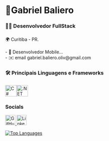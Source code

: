 <h1 align="left">👋Gabriel Baliero</h1>

###

<h3 align="left">👩‍💻 Desenvolvedor FullStack</h3>

###

<p align="left"> 🌍 Curitiba - PR.<br><br>- 🔭 Desenvolvedor Mobile...
<br>- ✉️ email gabriel.baliero.oliv@gmail.com<br></p>

###

<h3 align="left">🛠 Principais Linguagens e Frameworks</h3>

###

<p align="left">
<a href="https://docs.microsoft.com/en-us/dotnet/csharp/" target="_blank" rel="noreferrer"><img src="https://cdn.jsdelivr.net/gh/devicons/devicon/icons/csharp/csharp-original.svg" alt="C#" title="C#" width="36" height="36" /></a><a href="https://dotnet.microsoft.com/en-us/" target="_blank" rel="noreferrer"><img src="https://raw.githubusercontent.com/danielcranney/readme-generator/main/public/icons/skills/dot-net-colored.svg" alt=".NET" title=".NET" width="36" height="36" /></a>
</p>

### Socials

<p align="left"> <a href="https://www.github.com/GabBaliero" target="_blank" rel="noreferrer"> <picture> <source media="(prefers-color-scheme: dark)" srcset="https://raw.githubusercontent.com/danielcranney/readme-generator/main/public/icons/socials/github-dark.svg" /> <source media="(prefers-color-scheme: light)" srcset="https://raw.githubusercontent.com/danielcranney/readme-generator/main/public/icons/socials/github.svg" /> <img src="https://raw.githubusercontent.com/danielcranney/readme-generator/main/public/icons/socials/github.svg" width="32" height="32" alt="GitHub" title="GitHub" /> </picture> </a> <a href="https://www.linkedin.com/in/gabriel-baliero-28a21b263" target="_blank" rel="noreferrer"> <picture> <source media="(prefers-color-scheme: dark)" srcset="https://raw.githubusercontent.com/danielcranney/readme-generator/main/public/icons/socials/linkedin-dark.svg" /> <source media="(prefers-color-scheme: light)" srcset="https://raw.githubusercontent.com/danielcranney/readme-generator/main/public/icons/socials/linkedin.svg" /> <img src="https://raw.githubusercontent.com/danielcranney/readme-generator/main/public/icons/socials/linkedin.svg" width="32" height="32" alt="LinkedIn" title="LinkedIn" /> </picture> </a></p>

<a href="https://github.com/GabBaliero" align="left">
  <img src="https://github-readme-stats.vercel.app/api/top-langs/?username=GabBaliero&langs_count=10&title_color=ffffff&text_color=ffffff&icon_color=000000&theme=dark&hide_border=false&locale=en&custom_title=Top%20%Languages" alt="Top Languages" />
</a>
